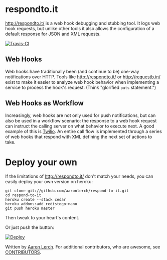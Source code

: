 # respondto.it

http://respondto.it/ is a web hook debugging and stubbing tool. It logs web hook requests, but unlike other tools it also allows the configuration of a default response for JSON and XML requests.

[![Travis-CI](https://travis-ci.org/aaronlerch/respond-to-it.svg?branch=master)](https://travis-ci.org/aaronlerch/respond-to-it)

## Web Hooks

Web hooks have traditionally been (and continue to be) one-way notifications over HTTP. Tools like http://respondto.it/ or http://requestb.in/ exist to make it easier to analyze web hook behavior when implementing a service to process the hook's request. (Think "glorified `puts` statement.")

## Web Hooks as Workflow

Increasingly, web hooks are not only used for push notifications, but can also be used in a workflow scenario: the response to a web hook request can instruct the calling server on what behavior to execute next. A good example of this is [Twilio](http://twilio.com/). An entire call flow is implemented through a series of web hooks that respond with XML defining the next set of actions to take.

# Deploy your own

If the limitations of http://respondto.it/ don't match your needs, you can easily deploy your own version on heroku:

    git clone git://github.com/aaronlerch/respond-to-it.git
    cd respond-to-it
    heroku create --stack cedar
    heroku addons:add redistogo:nano
    git push heroku master

Then tweak to your heart's content.

Or just push the button:

[![Deploy](https://www.herokucdn.com/deploy/button.png)](https://heroku.com/deploy)

Written by [Aaron Lerch](https://github.com/aaronlerch). For additional
contributors, who are awesome, see [CONTRIBUTORS](CONTRIBUTORS.md).
